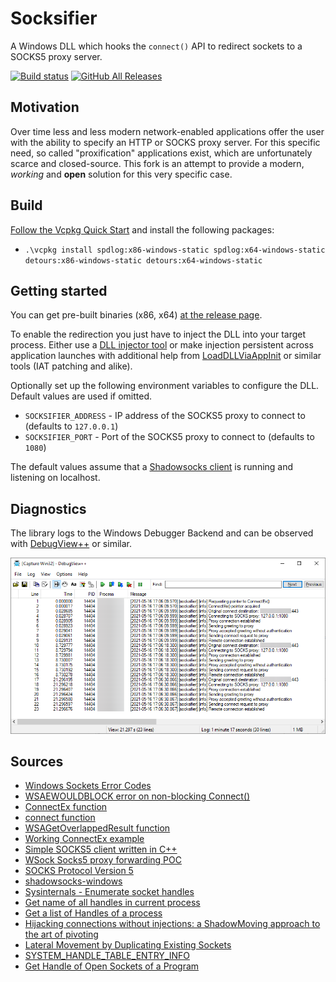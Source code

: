 # Socksifier

A Windows DLL which hooks the `connect()` API to redirect sockets to a SOCKS5 proxy server.

[![Build status](https://ci.appveyor.com/api/projects/status/bwesvx70s524t30w/branch/master?svg=true)](https://ci.appveyor.com/project/nefarius/socksifier/branch/master) [![GitHub All Releases](https://img.shields.io/github/downloads/Nefarius/Socksifier/total)](https://somsubhra.github.io/github-release-stats/?username=Nefarius&repository=Socksifier)

## Motivation

Over time less and less modern network-enabled applications offer the user with the ability to specify an HTTP or SOCKS proxy server. For this specific need, so called "proxification" applications exist, which are unfortunately scarce and closed-source. This fork is an attempt to provide a modern, *working* and **open** solution for this very specific case.

## Build

[Follow the Vcpkg Quick Start](https://github.com/Microsoft/vcpkg#quick-start) and install the following packages:

- `.\vcpkg install spdlog:x86-windows-static spdlog:x64-windows-static detours:x86-windows-static detours:x64-windows-static`

## Getting started

You can get pre-built binaries (x86, x64) [at the release page](../releases/latest).

To enable the redirection you just have to inject the DLL into your target process. Either use a [DLL injector tool](https://github.com/nefarius/Injector) or make injection persistent across application launches with additional help from [LoadDLLViaAppInit](https://blog.didierstevens.com/2009/12/23/loaddllviaappinit/) or similar tools (IAT patching and alike).

Optionally set up the following environment variables to configure the DLL. Default values are used if omitted.

- `SOCKSIFIER_ADDRESS` - IP address of the SOCKS5 proxy to connect to (defaults to `127.0.0.1`)
- `SOCKSIFIER_PORT` - Port of the SOCKS5 proxy to connect to (defaults to `1080`)

The default values assume that a [Shadowsocks client](https://github.com/shadowsocks/shadowsocks-windows) is running and listening on localhost.

## Diagnostics

The library logs to the Windows Debugger Backend and can be observed with [DebugView++](https://github.com/CobaltFusion/DebugViewPP) or similar.

![iyMLDzGjVq.png](assets/iyMLDzGjVq.png)

## Sources

- [Windows Sockets Error Codes](https://docs.microsoft.com/en-us/windows/win32/winsock/windows-sockets-error-codes-2)
- [WSAEWOULDBLOCK error on non-blocking Connect()](https://stackoverflow.com/questions/14016579/wsaewouldblock-error-on-non-blocking-connect)
- [ConnectEx function](https://docs.microsoft.com/en-gb/windows/win32/api/mswsock/nc-mswsock-lpfn_connectex)
- [connect function](https://docs.microsoft.com/en-us/windows/win32/api/winsock2/nf-winsock2-connect)
- [WSAGetOverlappedResult function](https://docs.microsoft.com/en-gb/windows/win32/api/winsock2/nf-winsock2-wsagetoverlappedresult)
- [Working ConnectEx example](https://gist.github.com/joeyadams/4158972)
- [Simple SOCKS5 client written in C++](https://github.com/rudolfovich/socks5-client)
- [WSock Socks5 proxy forwarding POC](https://github.com/duketwo/WinsockConnectHookSocks5)
- [SOCKS Protocol Version 5](https://tools.ietf.org/html/rfc1928)
- [shadowsocks-windows](https://github.com/shadowsocks/shadowsocks-windows)
- [Sysinternals - Enumerate socket handles](https://web.archive.org/web/20120525235842/http://forum.sysinternals.com/socket-handles_topic1193.html)
- [Get name of all handles in current process](https://stackoverflow.com/q/8719252/490629)
- [Get a list of Handles of a process](https://www.cplusplus.com/forum/windows/95774/)
- [Hijacking connections without injections: a ShadowMoving approach to the art of pivoting](https://adepts.of0x.cc/shadowmove-hijack-socket/)
- [Lateral Movement by Duplicating Existing Sockets](https://www.ired.team/offensive-security/lateral-movement/shadowmove-lateral-movement-by-stealing-duplicating-existing-connected-sockets)
- [SYSTEM_HANDLE_TABLE_ENTRY_INFO](https://www.geoffchappell.com/studies/windows/km/ntoskrnl/api/ex/sysinfo/handle_table_entry.htm?ts=0,115)
- [Get Handle of Open Sockets of a Program](https://stackoverflow.com/q/16262114/490629)
